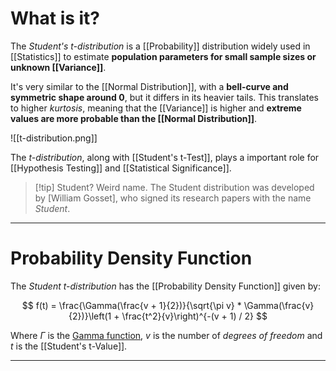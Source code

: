 # What is it?

The *Student's t-distribution* is a [[Probability]] distribution widely used in [[Statistics]] to estimate **population parameters for small sample sizes or unknown [[Variance]]**.

It's very similar to the [[Normal Distribution]], with a **bell-curve and symmetric shape around 0**, but it differs in its heavier tails. This translates to higher *kurtosis*, meaning that the [[Variance]] is higher and **extreme values are more probable than the [[Normal Distribution]]**.

![[t-distribution.png]]

The *t-distribution*, along with [[Student's t-Test]], plays a important role for [[Hypothesis Testing]] and [[Statistical Significance]].

>[!tip] Student? Weird name.
>The Student distribution was developed by [William Gosset], who signed its research papers with the name *Student*.

___
# Probability Density Function

The *Student t-distribution* has the [[Probability Density Function]] given by:

$$
f(t) = \frac{\Gamma(\frac{v + 1}{2})}{\sqrt{\pi v} * \Gamma(\frac{v}{2})}\left(1 + \frac{t^2}{v}\right)^{-(v + 1) / 2}
$$

Where $\Gamma$ is the [Gamma function](https://en.wikipedia.org/wiki/Gamma_function), $v$ is the number of *degrees of freedom* and $t$ is the [[Student's t-Value]].
___

